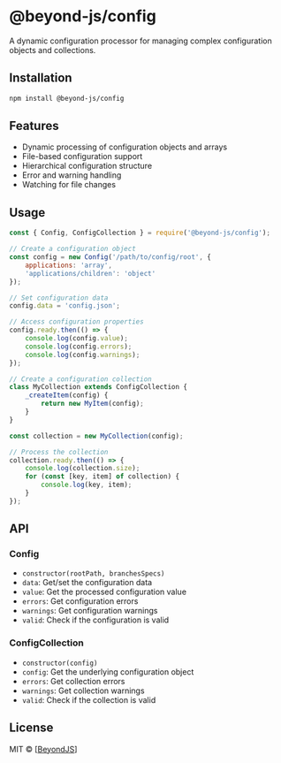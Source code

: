 # @beyond-js/config

A dynamic configuration processor for managing complex configuration objects and collections.

## Installation

```bash
npm install @beyond-js/config
```

## Features

-   Dynamic processing of configuration objects and arrays
-   File-based configuration support
-   Hierarchical configuration structure
-   Error and warning handling
-   Watching for file changes

## Usage

```javascript
const { Config, ConfigCollection } = require('@beyond-js/config');

// Create a configuration object
const config = new Config('/path/to/config/root', {
	applications: 'array',
	'applications/children': 'object'
});

// Set configuration data
config.data = 'config.json';

// Access configuration properties
config.ready.then(() => {
	console.log(config.value);
	console.log(config.errors);
	console.log(config.warnings);
});

// Create a configuration collection
class MyCollection extends ConfigCollection {
	_createItem(config) {
		return new MyItem(config);
	}
}

const collection = new MyCollection(config);

// Process the collection
collection.ready.then(() => {
	console.log(collection.size);
	for (const [key, item] of collection) {
		console.log(key, item);
	}
});
```

## API

### Config

-   `constructor(rootPath, branchesSpecs)`
-   `data`: Get/set the configuration data
-   `value`: Get the processed configuration value
-   `errors`: Get configuration errors
-   `warnings`: Get configuration warnings
-   `valid`: Check if the configuration is valid

### ConfigCollection

-   `constructor(config)`
-   `config`: Get the underlying configuration object
-   `errors`: Get collection errors
-   `warnings`: Get collection warnings
-   `valid`: Check if the collection is valid

## License

MIT © [[BeyondJS](https://beyondjs.com)]
